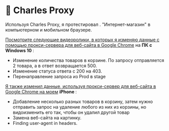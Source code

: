 # 🍶 Charles Proxy 

Используя Charles Proxy, я протестировал <a href="https://intern.demoshopping.ru/"></a>. "Интернет-магазин" в компьютерном и мобильном браузере. 

<a href="https://drive.google.com/file/d/1FoX3lxg0bGv9s1HEOqzacDbBNEpMnA28/view?usp=sharing">Посмотрите следующие видеоролики, в которых я изменяю данные с помощью прокси-сервера для веб-сайта в Google Chrome</a> на <b> ПК с Windows 10 </b>:  
 <ul>
<li>  <a>Изменение количества товаров в корзине. </a>  По запросу отправляется 2 товара, а в ответ возвращается 500. </li> 
<li>  <a> Изменение статуса ответа с 200 на 403. </a>  </li> 
<li>  <a>Перенаправление запроса из Prod в stage</a> </li> 
 </ul>
 
<a href="https://drive.google.com/file/d/1VptgP27ptNhECfjhoWt59MM6y_Ujt-F7/view?usp=sharing">Я также изменил данные, используя прокси-сервер для веб-сайта в Google Chrome на моем</a> <b> iPhone </b>:

<ul>
<li>  <a> Добавление несколько разных товаров в корзину, затем нужно отправить запрос на удаление любого из них из корзины, но видоизменить его так, чтобы он удалил другой товар </a> </li> 
<li>  <a> Замена веб-сайта на картинку. </a>  </li> 
<li>  <a> Finding user-agent in headers.</a> </li> 
 </ul>
